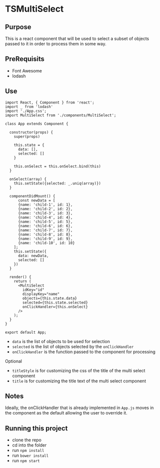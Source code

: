 # TSMultiSelect

## Purpose

This is a react component that will be used to select a subset of objects passed to it in order to process them in some way.

## PreRequisits
* Font Awesome
* lodash

## Use
```
import React, { Component } from 'react';
import _ from 'lodash'
import './App.css';
import MultiSelect from './components/MultiSelect';

class App extends Component {

  constructor(props) {
    super(props)

    this.state = {
      data: [],
      selected: []
    }

    this.onSelect = this.onSelect.bind(this)
  }

  onSelect(array) {
    this.setState({selected: _.uniq(array)})
  }

  componentDidMount() {
	  const newData = [
      {name: 'child-1', id: 1},
      {name: 'child-2', id: 2},
      {name: 'child-3', id: 3},
      {name: 'child-4', id: 4},
      {name: 'child-5', id: 5},
      {name: 'child-6', id: 6},
      {name: 'child-7', id: 7},
      {name: 'child-8', id: 8},
      {name: 'child-9', id: 9},
      {name: 'child-10', id: 10}
    ];
    this.setState({
      data: newData,
      selected: []
    })
  }

  render() {
    return (
      <MultiSelect
      	idKey="id"
      	displayKey="name"
        objects={this.state.data}
        selected={this.state.selected}
        onClickHandler={this.onSelect}
      />
    );
  }
}

export default App;
```

* `data` is the list of objects to be used for selection
*  `selected` is the list of objects selected by the `onClickHandler`
* `onClickHandler` is the function passed to the component for processing

Optional

* `titleStyle` is for customizing the css of the title of the multi select component
* `title`  is for customizing the title text of the multi select component

## Notes

Ideally, the onClickHandler that is already implemented in `App.js` moves in the component as the default allowing the user to override it.

## Running this project
* clone the repo
* cd into the folder
* run `npm install`
* run `bower install`
* run `npm start`

